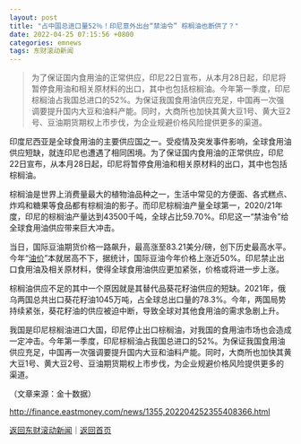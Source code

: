 ```yaml
---
layout: post
title: "占中国总进口量52％！印尼意外出台“禁油令” 棕榈油也断供了？"
date: 2022-04-25 07:15:56 +0800
categories: emnews
tags: 东财滚动新闻
---
```

> 为了保证国内食用油的正常供应，印尼22日宣布，从本月28日起，印尼将暂停食用油和相关原材料的出口，其中也包括棕榈油。今年第一季度，印尼棕榈油占我国总进口的52%。为保证我国食用油供应充足，中国再一次强调要提升国内大豆和油料产能。同时，大商所也加快其黄大豆1号、黄大豆2号、豆油期货期权上市步伐，为企业规避价格风险提供更多的渠道。

<p>印度尼西亚是全球食用油的主要供应国之一。受疫情及突发事件影响，全球食用油供应短缺，就连印尼也遭遇了相同困境。为了保证国内食用油的正常供应，印尼22日宣布，从本月28日起，印尼将暂停食用油和相关原材料的出口，其中也包括棕榈油。</p>
 <p>棕榈油是世界上消费量最大的植物油品种之一，生活中常见的方便面、各式糕点、炸鸡和糖果等食品都有棕榈油的影子。而印尼棕榈油产量全球第一，2020/21年度，印尼的棕榈油产量达到43500千吨，全球占比59.70%。印尼这一“禁油令”给全球食用油供应带来巨大冲击。</p>
 <p>当日，国际豆油期货价格一路飙升，最高涨至83.21美分/磅，创下历史最高水平。今年“<span id="Info.392"><a href="http://data.eastmoney.com/cjsj/yjtz/default.html" class="infokey">油价</a></span>”本就居高不下，据统计，国际豆油今年价格上涨近50%。印尼禁止出口食用油及相关原材料，使得全球食用油供应更加紧张，价格或将进一步上涨。</p>
 <p>棕榈油供应不足的其中一个原因就是其替代品葵花籽油供应的短缺。2021年，俄乌两国总共出口葵花籽油1045万吨，占全球总出口量的78.3%。今年，两国局势持续紧张，葵花籽油的供应被迫中断，导致全球对其他食用油的需求急剧上升。</p>
 <p>我国是印尼棕榈油进口大国，印尼停止出口棕榈油，对我国的食用油市场也会造成一定冲击。今年第一季度，印尼棕榈油占我国总进口的52%。为保证我国食用油供应充足，中国再一次强调要提升国内大豆和油料产能。同时，大商所也加快其黄大豆1号、黄大豆2号、豆油期货期权上市步伐，为企业规避价格风险提供更多的渠道。</p><p class="em_media">（文章来源：金十数据）</p>

<http://finance.eastmoney.com/news/1355,202204252355408366.html>

[返回东财滚动新闻](//finews.withounder.com/emnews/)｜[返回首页](//finews.withounder.com/)